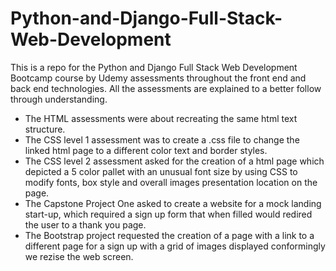 # Python-and-Django-Full-Stack-Web-Development
This is a repo for the Python and Django Full Stack Web Development Bootcamp course by Udemy assessments throughout the front end and back end technologies. All the assessments are explained to a better follow through understanding.

* The HTML assessments were about recreating the same html text structure.
* The CSS level 1 assessment was to create a .css file to change the linked html page to a different color text and border styles.
* The CSS level 2 assessment asked for the creation of a html page which depicted a 5 color pallet with an unusual font size by using CSS to modify fonts, box style and overall images presentation location on the page.
* The Capstone Project One asked to create a website for a mock landing start-up, which required a sign up form that when filled would redired the user to a thank you page.
* The Bootstrap project requested the creation of a page with a link to a different page for a sign up with a grid of images displayed conformingly we rezise the web screen. 
